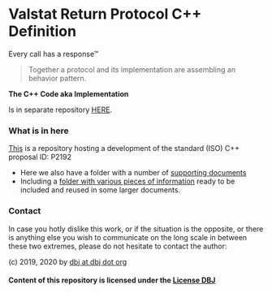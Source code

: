 # Valstat Return Protocol C++ Definition
Every call has a response&trade;

> Together a protocol and its implementation are assembling an behavior pattern.

**The C++ Code aka Implementation**

Is in separate repository [HERE](https://github.com/DBJDBJ/valstat_cpp_code).

### What is in here

[This](https://github.com/DBJDBJ/metastate) is a repository hosting a development of the standard (ISO) C++ proposal ID: P2192 


- Here we also have a folder with a number of [supporting documents](./supporting_documents/) 
- Including a [folder with various pieces of information](./kb_documents/) ready to be included and reused in some larger documents.

### Contact

In case you hotly dislike this work, or if the situation is the opposite, or there is anything else you wish to communicate on the long scale in between these two extremes, please do not hesitate to contact the author:

(c) 2019, 2020 by [dbj at dbj dot org](mailto:dbj@dbj.org)

#### Content of this repository is licensed under the [License DBJ](./LICENSE.md)



